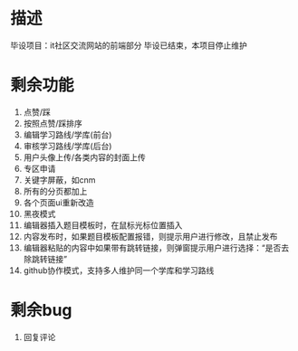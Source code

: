 # 描述
毕设项目：it社区交流网站的前端部分
毕设已结束，本项目停止维护

# 剩余功能

1. 点赞/踩
2. 按照点赞/踩排序
3. 编辑学习路线/学库(前台)
4. 审核学习路线/学库(后台)
5. 用户头像上传/各类内容的封面上传
6. 专区申请
7. 关键字屏蔽，如cnm
8. 所有的分页都加上
9. 各个页面ui重新改造
10. 黑夜模式
11. 编辑器插入题目模板时，在鼠标光标位置插入
12. 内容发布时，如果题目模板配置报错，则提示用户进行修改，且禁止发布
13. 编辑器粘贴的内容中如果带有跳转链接，则弹窗提示用户进行选择：“是否去除跳转链接”
14. github协作模式，支持多人维护同一个学库和学习路线

# 剩余bug

1. 回复评论
